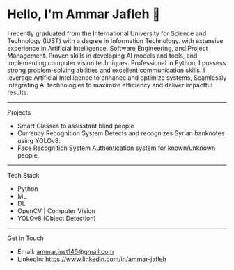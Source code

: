 # Hello, I'm Ammar Jafleh 👋

I recently graduated from the International University for Science and Technology (IUST) with a degree in Information Technology. with extensive experience in Artificial Intelligence, Software Engineering,
and Project Management. Proven skills in developing AI models and tools, and
implementing computer vision techniques. Professional in Python, I possess strong problem-solving abilities
and excellent communication skills. I leverage Artificial Intelligence to enhance and optimize systems,
Seamlessly integrating AI technologies to maximize efficiency and deliver impactful results.

---

Projects
- Smart Glasses to assisstant blind people
- Currency Recognition System  Detects and recognizes Syrian banknotes using YOLOv8.  
- Face Recognition System  Authentication system for known/unknown people.
  
---

Tech Stack
- Python 
- ML
- DL
- OpenCV | Computer Vision  
- YOLOv8 (Object Detection)  
  

---

Get in Touch  
- Email: ammar.iust145@gmail.com  
- LinkedIn: https://www.linkedin.com/in/ammar-jafleh
